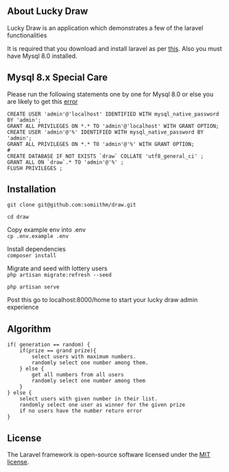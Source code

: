 ## About Lucky Draw

Lucky Draw is an application which demonstrates a few of the laravel functionalities

It is required that you download and install laravel as per [this](https://laravel.com/docs/6.x). Also you must have Mysql 8.0 installed.

## Mysql 8.x Special Care
Please run the following statements one by one for Mysql 8.0 or else you are likely to get this [error](https://ma.ttias.be/mysql-8-laravel-the-server-requested-authentication-method-unknown-to-the-client/)
```
CREATE USER 'admin'@'localhost' IDENTIFIED WITH mysql_native_password BY 'admin';
GRANT ALL PRIVILEGES ON *.* TO 'admin'@'localhost' WITH GRANT OPTION;
CREATE USER 'admin'@'%' IDENTIFIED WITH mysql_native_password BY 'admin';
GRANT ALL PRIVILEGES ON *.* TO 'admin'@'%' WITH GRANT OPTION;
#
CREATE DATABASE IF NOT EXISTS `draw` COLLATE 'utf8_general_ci' ;
GRANT ALL ON `draw`.* TO 'admin'@'%' ;
FLUSH PRIVILEGES ;
```

## Installation
`git clone git@github.com:somiithm/draw.git`

`cd draw`

Copy example env into .env<br/>
`cp .env.example .env`

Install dependencies<br/>
`composer install`

Migrate and seed with lottery users<br/>
`php artisan migrate:refresh --seed`

`php artisan serve`

Post this go to localhost:8000/home to start your lucky draw admin experience

## Algorithm
```
if( generation == random) {
    if(prize == grand prize){
        select users with maximum numbers.
        randomly select one number among them.
    } else {
        get all numbers from all users
        randomly select one number among them
    }
} else {
    select users with given number in their list.
    randomly select one user as winner for the given prize
    if no users have the number return error
}
```

## License

The Laravel framework is open-source software licensed under the [MIT license](https://opensource.org/licenses/MIT).

